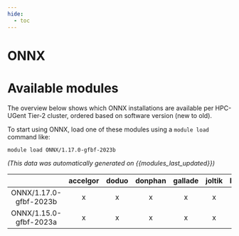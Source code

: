 ```yaml
---
hide:
  - toc
---
```


ONNX
====

# Available modules


The overview below shows which ONNX installations are available per HPC-UGent Tier-2 cluster, ordered based on software version (new to old).

To start using ONNX, load one of these modules using a `module load` command like:

```shell
module load ONNX/1.17.0-gfbf-2023b
```

*(This data was automatically generated on {{modules_last_updated}})*  

| |accelgor|doduo|donphan|gallade|joltik|litleo|shinx|
| :---: | :---: | :---: | :---: | :---: | :---: | :---: | :---: |
|ONNX/1.17.0-gfbf-2023b|x|x|x|x|x|x|x|
|ONNX/1.15.0-gfbf-2023a|x|x|x|x|x|x|x|

